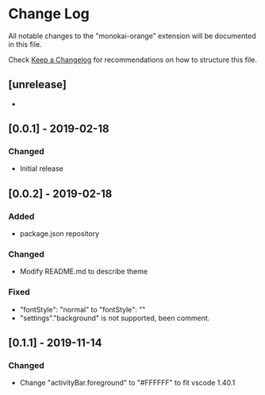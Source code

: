 # Change Log
All notable changes to the "monokai-orange" extension will be documented in this file.

Check [Keep a Changelog](http://keepachangelog.com/) for recommendations on how to structure this file.

## [unrelease]
- 

## [0.0.1] - 2019-02-18
### Changed 
- Initial release

## [0.0.2] - 2019-02-18
### Added
- package.json repository
### Changed
- Modify README.md to describe theme
### Fixed
- "fontStyle": "normal" to "fontStyle": ""
- "settings"."background" is not supported, been comment.

## [0.1.1] - 2019-11-14
### Changed
- Change "activityBar.foreground" to "#FFFFFF" to fit vscode 1.40.1